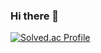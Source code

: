 ### Hi there 👋   
[![Solved.ac Profile](http://mazassumnida.wtf/api/v2/generate_badge?boj=chasonghui)](https://solved.ac/chasonghui/)   

